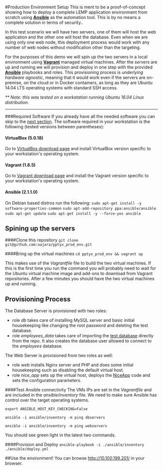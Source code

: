 #Production Environment Setup
This is ment to be a proof-of-concept showing how to deploy a complete LEMP application environment from scratch using **[Ansible](https://www.ansible.com/)** as the automation tool. This is by no means a complete solution in terms of security..

In this test scenario we will have two servers, one of them will host the web application and the other one will host the database. Even when we are using only one web node, this deployment process would work with any number of web nodes without modification other than the targeting.

For the purposes of this demo we will spin up the two servers in a local environment using **[Vagrant](https://www.vagrantup.com/)** managed virtual machines. After the _servers_ are up and running we will provision and deploy in one step with the provided **[Ansible](https://www.ansible.com/)** playbooks and roles. This provisioning process is _underlying hardware agnostic_, meaning that it would work even if the servers are on-premise, on the cloud or in Docker containers, as long as they are Ubuntu 14.04 LTS operating systems with standard SSH access.

_** Note: this was tested on a workstation running Ubuntu 16.04 Linux distribution._
***


###Required Software
If you already have all the needed software you can skip to the [next section](#headerSS).
The software required in your workstation is the following (tested versions between parentheses):

#### VirtualBox (5.0.18)
Go to [VirtualBox download page](https://www.virtualbox.org/wiki/Downloads)  and install VirtualBox version specific to your workstation's operating system.

#### Vagrant (1.8.5)
Go to [Vagrant download page](https://www.vagrantup.com/downloads.html) and install the Vagrant version specific to your workstation's operating system.

#### Ansible (2.1.1.0)
On Debian based distros run the following:
`sudo apt-get install -y software-properties-common`
`sudo apt-add-repository ppa:ansible/ansible`
`sudo apt-get update`
`sudo apt-get install -y --force-yes ansible`


## <a name="headerSS"></a>Spining up the servers
####Clone this repository 
`git clone git@github.com:oajara/pptyx_prod_env.git`

####Bring up the virtual machines
`cd pptyx_prod_env && vagrant up`

This makes use of the *Vagrantfile* file to build the two virtual machines. If this is the first time you run the command you will probably need to wait for the Ubuntu virtual machine image and add-ons to download from Vagrant repositories. After a few minutes you should have the two virtual machines up and running.

## Provisioning Process
The Database Server is provisioned with two roles:

* role _db_ takes care of installing MySQL server and basic initial housekeeping like changing the root password and deleting the test database.
* role _employees_data_ takes care of importing the [test database](https://github.com/datacharmer/test_db) directly from the repo. It also creates the database user allowed to connect to the _employees_ database.

The Web Server is provisioned from two roles as well:

* role _web_ installs Nginx server and PHP and does some initial housekeeping such as disabling the default virtual host.
* role _nice_app_ sets up the virtual host, deploys the [NiceApp](https://github.com/oajara/pptyx_nice_app) code and sets the configuration parameters.

####Test Ansible connectivity
The VMs IPs are set in the _Vagrantfile_ and are included in the _ansible/inventory_ file. We need to make sure Ansible has control over the target operating systems.

`export ANSIBLE_HOST_KEY_CHECKING=False`

`ansible -i ansible/inventory -m ping dbservers` 

`ansible -i ansible/inventory -m ping webservers`

You should see green light in the latest two commands.

####Provision and Deploy
`ansible-playbook -i ./ansible/inventory ./ansible/deploy.yml`



##Use the environment!
You can browse http://10.100.199.201/ in your browser.


